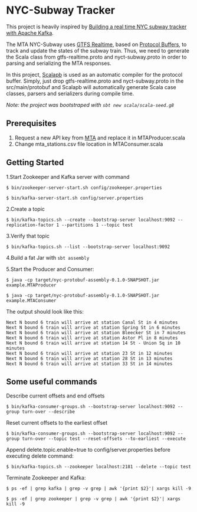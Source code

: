 # NYC-Subway Tracker
This project is heavily inspired by [Building a real time NYC subway tracker with Apache Kafka](https://hackernoon.com/building-a-real-time-nyc-subway-tracker-with-apache-kafka-40d4e09bfe98).

The MTA NYC-Subway uses [GTFS Realtime](https://developers.google.com/transit/gtfs-realtime/), based on [Protocol Buffers](https://developers.google.com/protocol-buffers/), to track and update the states of the subway train. Thus, we need to generate the Scala class from gtfs-realtime.proto and nyct-subway.proto in order to parsing and serializing the MTA responses.

In this project, [Scalapb](https://scalapb.github.io/) is used as an automatic compiler for the protocol buffer. Simply, just drop 
gtfs-realtime.proto and nyct-subway.proto in the src/main/protobuf and Scalapb will automatically generate Scala case classes, parsers and serializers during compile time.

_Note: the project was bootstraped with `sbt new scala/scala-seed.g8`_

## Prerequisites
1. Request a new API key from [MTA](http://datamine.mta.info/feed-documentation) and replace it in MTAProducer.scala
2. Change mta_stations.csv file location in MTAConsumer.scala

## Getting Started

1.Start Zookeeper and Kafka server with command
```
$ bin/zookeeper-server-start.sh config/zookeeper.properties

$ bin/kafka-server-start.sh config/server.properties
```

2.Create a topic 

```
$ bin/kafka-topics.sh --create --bootstrap-server localhost:9092 --replication-factor 1 --partitions 1 --topic test
```
3.Verify that topic 

```
$ bin/kafka-topics.sh --list --bootstrap-server localhost:9092
```

4.Build a fat Jar with `sbt assembly`

5.Start the Producer and Consumer:
```
$ java -cp target/nyc-protobuf-assembly-0.1.0-SNAPSHOT.jar example.MTAProducer

$ java -cp target/nyc-protobuf-assembly-0.1.0-SNAPSHOT.jar example.MTAConsumer
```

The output should look like this:

```
Next N bound 6 train will arrive at station Canal St in 4 minutes
Next N bound 6 train will arrive at station Spring St in 6 minutes
Next N bound 6 train will arrive at station Bleecker St in 7 minutes
Next N bound 6 train will arrive at station Astor Pl in 8 minutes
Next N bound 6 train will arrive at station 14 St - Union Sq in 10 minutes
Next N bound 6 train will arrive at station 23 St in 12 minutes
Next N bound 6 train will arrive at station 28 St in 13 minutes
Next N bound 6 train will arrive at station 33 St in 14 minutes
```

## Some useful commands

Describe current offsets and end offsets

```
$ bin/kafka-consumer-groups.sh --bootstrap-server localhost:9092 --group turn-over --describe
```

Reset current offsets to the earliest offset

```
$ bin/kafka-consumer-groups.sh --bootstrap-server localhost:9092 --group turn-over --topic test --reset-offsets --to-earliest --execute
```

Append delete.topic.enable=true to config/server.properties before executing delete command:

```
$ bin/kafka-topics.sh --zookeeper localhost:2181 --delete --topic test
```

Terminate Zookeeper and Kafka:

```
$ ps -ef | grep kafka | grep -v grep | awk '{print $2}'| xargs kill -9

$ ps -ef | grep zookeeper | grep -v grep | awk '{print $2}'| xargs kill -9
```
